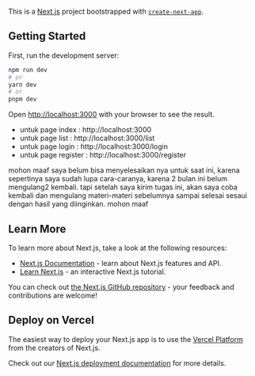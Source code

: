 This is a [Next.js](https://nextjs.org/) project bootstrapped with [`create-next-app`](https://github.com/vercel/next.js/tree/canary/packages/create-next-app).

## Getting Started

First, run the development server:

```bash
npm run dev
# or
yarn dev
# or
pnpm dev
```

Open [http://localhost:3000](http://localhost:3000) with your browser to see the result.

- untuk page index : http://localhost:3000
- untuk page list : http://localhost:3000/list
- untuk page login : http://localhost:3000/login
- untuk page register : http://localhost:3000/register

mohon maaf saya belum bisa menyelesaikan nya untuk saat ini, karena sepertinya saya sudah lupa cara-caranya, karena 2 bulan ini belum mengulang2 kembali.
tapi setelah saya kirim tugas ini, akan saya coba kembali dan mengulang materi-materi sebelumnya sampai selesai sesaui dengan hasil yang diinginkan.
mohon maaf

## Learn More

To learn more about Next.js, take a look at the following resources:

- [Next.js Documentation](https://nextjs.org/docs) - learn about Next.js features and API.
- [Learn Next.js](https://nextjs.org/learn) - an interactive Next.js tutorial.

You can check out [the Next.js GitHub repository](https://github.com/vercel/next.js/) - your feedback and contributions are welcome!

## Deploy on Vercel

The easiest way to deploy your Next.js app is to use the [Vercel Platform](https://vercel.com/new?utm_medium=default-template&filter=next.js&utm_source=create-next-app&utm_campaign=create-next-app-readme) from the creators of Next.js.

Check out our [Next.js deployment documentation](https://nextjs.org/docs/deployment) for more details.
